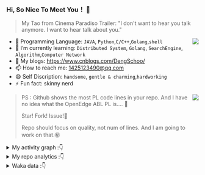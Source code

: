 ### Hi, So Nice To Meet You！ 👋

> My Tao from Cinema Paradiso Trailer: "I don't want to hear you talk anymore. I want to hear talk about you."

<img align="right" src="https://github-readme-stats.vercel.app/api?username=DengSchoo&show_icons=true&theme=tokyonight">

- 🔭 Programming Language: `JAVA`, `Python`,`C/C++`,`Golang`,`shell`
- 🌱 I’m currently learning: `Distributed System`, `Golang`, `SearchEngine`, `Algorithm`,`Computer Network`
- :notebook: My blogs: https://www.cnblogs.com/DengSchoo/
- 📫 How to reach me: 1425123490@qq.com
- 😄 Self Discription:  `handsome`, `gentle & charming`,`hardworking`
- ⚡ Fun fact: skinny nerd


<img align="right" src="https://github-readme-stats.vercel.app/api/top-langs/?username=DengSchoo&layout=compact">

> PS : Github shows the most PL code lines in your repo. And I have no idea what the OpenEdge ABL PL is.... :pig2:
>
> Star! Fork! Issue!:anger:
>
> Repo should focus on quality, not num of lines. And I am going to work on that.:secret:

<details> <summary>My activity graph :👇</summary>
    <center>
        <img src="https://github-readme-activity-graph.vercel.app/graph?username=DengSchoo&theme=dracula#picture_center" alt="Deng Schoo's github activity graph" style="zoom: 60%;" />
    </center>
</details>

<details> <summary>My repo analytics :👇</summary>
    <center>
        <img src="https://repobeats.axiom.co/api/embed/ad2eae98d37098a618d4e65a23e3223e6503627a.svg" alt="Alt" title="Repobeats analytics image" />
    </center>
</details>  
<details> <summary>Waka data :👇</summary>
<!--START_SECTION:waka-->
    
![Code Time](http://img.shields.io/badge/Code%20Time-476%20hrs%202%20mins-blue)

![Profile Views](http://img.shields.io/badge/Profile%20Views-34-blue)

**🐱 My GitHub Data** 

> 📦 652.1 kB Used in GitHub's Storage 
 > 
> 🏆 45 Contributions in the Year 2024
 > 
> 🚫 Not Opted to Hire
 > 
> 📜 32 Public Repositories 
 > 
> 🔑 1 Private Repositories 
 > 
**I'm a Night 🦉** 

```text
🌞 Morning                51 commits          ███░░░░░░░░░░░░░░░░░░░░░░   11.14 % 
🌆 Daytime                94 commits          █████░░░░░░░░░░░░░░░░░░░░   20.52 % 
🌃 Evening                269 commits         ███████████████░░░░░░░░░░   58.73 % 
🌙 Night                  44 commits          ██░░░░░░░░░░░░░░░░░░░░░░░   09.61 % 
```
📅 **I'm Most Productive on Sunday** 

```text
Monday                   25 commits          █░░░░░░░░░░░░░░░░░░░░░░░░   05.46 % 
Tuesday                  27 commits          █░░░░░░░░░░░░░░░░░░░░░░░░   05.90 % 
Wednesday                25 commits          █░░░░░░░░░░░░░░░░░░░░░░░░   05.46 % 
Thursday                 36 commits          ██░░░░░░░░░░░░░░░░░░░░░░░   07.86 % 
Friday                   65 commits          ████░░░░░░░░░░░░░░░░░░░░░   14.19 % 
Saturday                 131 commits         ███████░░░░░░░░░░░░░░░░░░   28.60 % 
Sunday                   149 commits         ████████░░░░░░░░░░░░░░░░░   32.53 % 
```


📊 **This Week I Spent My Time On** 

```text
🕑︎ Time Zone: Asia/Shanghai

💬 Programming Languages: 
Java                     7 hrs 20 mins       ████████████████░░░░░░░░░   64.52 % 
Astro                    1 hr 44 mins        ████░░░░░░░░░░░░░░░░░░░░░   15.30 % 
TypeScript               53 mins             ██░░░░░░░░░░░░░░░░░░░░░░░   07.84 % 
Go                       46 mins             ██░░░░░░░░░░░░░░░░░░░░░░░   06.78 % 
Groovy                   12 mins             ░░░░░░░░░░░░░░░░░░░░░░░░░   01.87 % 

🔥 Editors: 
IntelliJ IDEA            7 hrs 38 mins       █████████████████░░░░░░░░   67.15 % 
VS Code                  3 hrs 44 mins       ████████░░░░░░░░░░░░░░░░░   32.85 % 

🐱‍💻 Projects: 
ad-biz-avengers          7 hrs 36 mins       █████████████████░░░░░░░░   66.76 % 
tutorial                 2 hrs 4 mins        █████░░░░░░░░░░░░░░░░░░░░   18.21 % 
nextjs-dashboard         53 mins             ██░░░░░░░░░░░░░░░░░░░░░░░   07.85 % 
go-basic-learn           46 mins             ██░░░░░░░░░░░░░░░░░░░░░░░   06.78 % 
ad-biz-cyber             2 mins              ░░░░░░░░░░░░░░░░░░░░░░░░░   00.32 % 

💻 Operating System: 
Mac                      11 hrs 23 mins      █████████████████████████   100.00 % 
```

**I Mostly Code in HTML** 

```text
HTML                     3 repos             █████░░░░░░░░░░░░░░░░░░░░   20.00 % 
JavaScript               2 repos             ███░░░░░░░░░░░░░░░░░░░░░░   13.33 % 
Python                   2 repos             ███░░░░░░░░░░░░░░░░░░░░░░   13.33 % 
Vue                      1 repo              ██░░░░░░░░░░░░░░░░░░░░░░░   06.67 % 
C++                      1 repo              ██░░░░░░░░░░░░░░░░░░░░░░░   06.67 % 
```



**Timeline**

![Lines of Code chart](https://raw.githubusercontent.com/DengSchoo/DengSchoo/main/assets/bar_graph.png)


 Last Updated on 16/12/2024 06:16:44 UTC
<!--END_SECTION:waka-->

</details>
